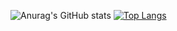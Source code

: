 ![Anurag's GitHub stats](https://github-readme-stats.vercel.app/api?username=zapjur&show_icons=true&theme=transparent)
[![Top Langs](https://github-readme-stats.vercel.app/api/top-langs/?username=zapjur&layout=donut&hide=c%23)](https://github.com/zapjur/github-readme-stats)

